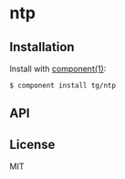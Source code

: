 
# ntp

  

## Installation

  Install with [component(1)](http://component.io):

    $ component install tg/ntp

## API



## License

  MIT
